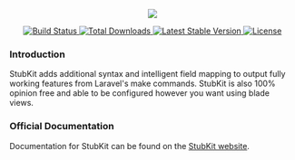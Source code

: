<p align="center">
    <img src="https://stubkit.com/assets/img/logo.png">
</p>

<p align="center">
    <a href="https://github.com/stubkit/stubkit/actions">
        <img src="https://github.com/stubkit/stubkit/workflows/tests/badge.svg" alt="Build Status">
    </a>
    <a href="https://packagist.org/packages/stubkit/stubkit">
        <img src="https://img.shields.io/packagist/dt/stubkit/stubkit" alt="Total Downloads">
    </a>
    <a href="https://packagist.org/packages/stubkit/stubkit">
        <img src="https://img.shields.io/packagist/v/stubkit/stubkit" alt="Latest Stable Version">
    </a>
    <a href="https://packagist.org/packages/stubkit/stubkit">
        <img src="https://img.shields.io/packagist/l/stubkit/stubkit" alt="License">
    </a>
</p>

### Introduction
StubKit adds additional syntax and intelligent field mapping to output fully working features from Laravel's make commands. StubKit is also 100% opinion free and able to be configured however you want using blade views.

### Official Documentation
Documentation for StubKit can be found on the [StubKit website](https://stubkit.com).

